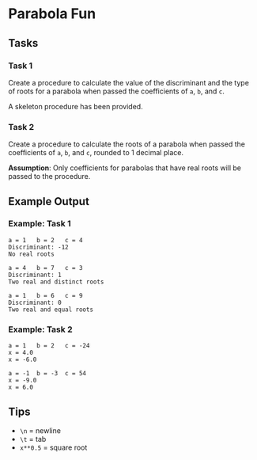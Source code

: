 # Parabola Fun

## Tasks

### Task 1

Create a procedure to calculate  the value of the discriminant and the type of roots for a parabola when passed the coefficients of `a`, `b`, and `c`.

A skeleton procedure has been provided.

### Task 2

Create a procedure to calculate the roots of a parabola when passed the coefficients of `a`, `b`, and `c`, rounded to 1 decimal place.

__Assumption__: Only coefficients for parabolas that have real roots will be passed to the procedure.

## Example Output

### Example: Task 1

```
a = 1   b = 2   c = 4
Discriminant: -12
No real roots

a = 4   b = 7   c = 3
Discriminant: 1
Two real and distinct roots

a = 1   b = 6   c = 9
Discriminant: 0
Two real and equal roots
```

### Example: Task 2

```
a = 1   b = 2   c = -24
x = 4.0
x = -6.0

a = -1  b = -3  c = 54
x = -9.0
x = 6.0
```

## Tips

* `\n` = newline
* `\t` = tab
* `x**0.5` = square root